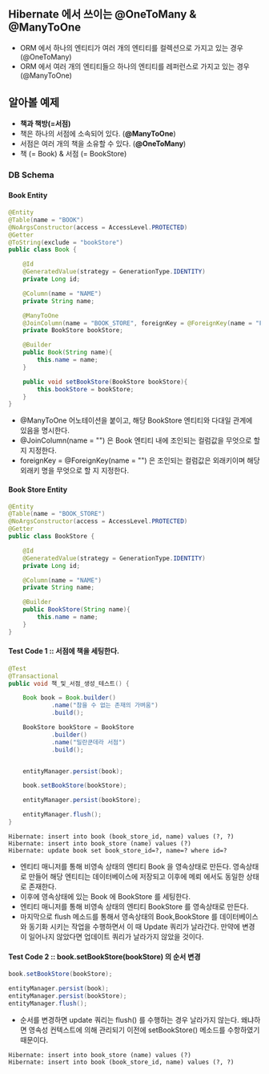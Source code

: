 ## Hibernate 에서 쓰이는 @OneToMany & @ManyToOne
- ORM 에서 하나의 엔티티가 여러 개의 엔티티를 컬렉션으로 가지고 있는 경우 (@OneToMany)
- ORM 에서 여러 개의 엔티티들으 하나의 엔티티를 레퍼런스로 가지고 있는 경우 (@ManyToOne)

## 알아볼 예제
- __책과 책방(=서점)__
- 책은 하나의 서점에 소속되어 있다. (__@ManyToOne__)
- 서점은 여러 개의 책을 소유할 수 있다. (__@OneToMany__)
- 책 (= Book) & 서점 (= BookStore)

### DB Schema


### 

#### Book Entity
```java
@Entity
@Table(name = "BOOK")
@NoArgsConstructor(access = AccessLevel.PROTECTED)
@Getter
@ToString(exclude = "bookStore")
public class Book {

    @Id
    @GeneratedValue(strategy = GenerationType.IDENTITY)
    private Long id;

    @Column(name = "NAME")
    private String name;

    @ManyToOne
    @JoinColumn(name = "BOOK_STORE", foreignKey = @ForeignKey(name = "FK_BOOK_STORE"))
    private BookStore bookStore;

    @Builder
    public Book(String name){
        this.name = name;
    }

    public void setBookStore(BookStore bookStore){
        this.bookStore = bookStore;
    }
}
```

- @ManyToOne 어노테이션을 붙이고, 해당 BookStore 엔티티와 다대일 관계에 있음을 명시한다.
- @JoinColumn(name = "") 은 Book 엔티티 내에 조인되는 컬럼값을 무엇으로 할 지 지정한다.
- foreignKey = @ForeignKey(name = "") 은 조인되는 컬럼값은 외래키이며 해당 외래키 명을 무엇으로 할 지 지정한다.

#### Book Store Entity
```java
@Entity
@Table(name = "BOOK_STORE")
@NoArgsConstructor(access = AccessLevel.PROTECTED)
@Getter
public class BookStore {

    @Id
    @GeneratedValue(strategy = GenerationType.IDENTITY)
    private Long id;

    @Column(name = "NAME")
    private String name;

    @Builder
    public BookStore(String name){
        this.name = name;
    }
}
```

#### Test Code 1 :: 서점에 책을 세팅한다.
```java
@Test
@Transactional
public void 책_및_서점_생성_테스트() {

    Book book = Book.builder()
            .name("참을 수 없는 존재의 가벼움")
            .build();

    BookStore bookStore = BookStore
            .builder()
            .name("밀란쿤데라 서점")
            .build();


    entityManager.persist(book);

    book.setBookStore(bookStore);

    entityManager.persist(bookStore);

    entityManager.flush();
}
```

```
Hibernate: insert into book (book_store_id, name) values (?, ?)
Hibernate: insert into book_store (name) values (?)
Hibernate: update book set book_store_id=?, name=? where id=?
```

- 엔티티 매니저를 통해 비영속 상태의 엔티티 Book 을 영속상태로 만든다. 영속상태로 만들어 해당 엔티티는 데이터베이스에 저장되고 이후에 메뢰 에서도 동일한 상태로 존재한다.
- 이후에 영속상태에 있는 Book 에 BookStore 를 세팅한다.
- 엔티티 매니저를 통해 비영속 상태의 엔티티 BookStore 를 영속상태로 만든다.
- 마지막으로 flush 메소드를 통해서 영속상태의 Book,BookStore 를 데이터베이스와 동기화 시키는 작업을 수행하면서 이 때 Update 쿼리가 날라간다. 만약에 변경이 일어나지 않았다면 업데이트 쿼리가 날라가지 않았을 것이다.

#### Test Code 2 :: book.setBookStore(bookStore) 의 순서 변경
```java
book.setBookStore(bookStore);

entityManager.persist(book);
entityManager.persist(bookStore);
entityManager.flush();
```

- 순서를 변경하면 update 쿼리는 flush() 를 수행하는 경우 날라가지 않는다. 왜냐하면 영속성 컨텍스트에 의해 관리되기 이전에 setBookStore() 메소드를 수항하였기 때문이다.

```
Hibernate: insert into book_store (name) values (?)
Hibernate: insert into book (book_store_id, name) values (?, ?)
```

